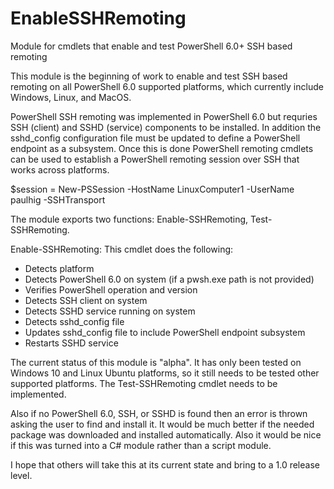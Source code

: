 # EnableSSHRemoting
Module for cmdlets that enable and test PowerShell 6.0+ SSH based remoting  

This module is the beginning of work to enable and test SSH based remoting on all PowerShell 6.0 supported platforms, which currently include Windows, Linux, and MacOS.  

PowerShell SSH remoting was implemented in PowerShell 6.0 but requries SSH (client) and SSHD (service) components to be installed. In addition the sshd_config configuration file must be updated to define a PowerShell endpoint as a subsystem. Once this is done PowerShell remoting cmdlets can be used to establish a PowerShell remoting session over SSH that works across platforms.  

$session = New-PSSession -HostName LinuxComputer1 -UserName paulhig -SSHTransport

The module exports two functions: Enable-SSHRemoting, Test-SSHRemoting.  

Enable-SSHRemoting:
This cmdlet does the following:
 - Detects platform
 - Detects PowerShell 6.0 on system (if a pwsh.exe path is not provided)
 - Verifies PowerShell operation and version
 - Detects SSH client on system
 - Detects SSHD service running on system
 - Detects sshd_config file
 - Updates sshd_config file to include PowerShell endpoint subsystem
 - Restarts SSHD service

The current status of this module is "alpha". It has only been tested on Windows 10 and Linux Ubuntu platforms, so it still needs to be tested other supported platforms. The Test-SSHRemoting cmdlet needs to be implemented.  

Also if no PowerShell 6.0, SSH, or SSHD is found then an error is thrown asking the user to find and install it. It would be much better if the needed package was downloaded and installed automatically. Also it would be nice if this was turned into a C# module rather than a script module.  

I hope that others will take this at its current state and bring to a 1.0 release level.  
